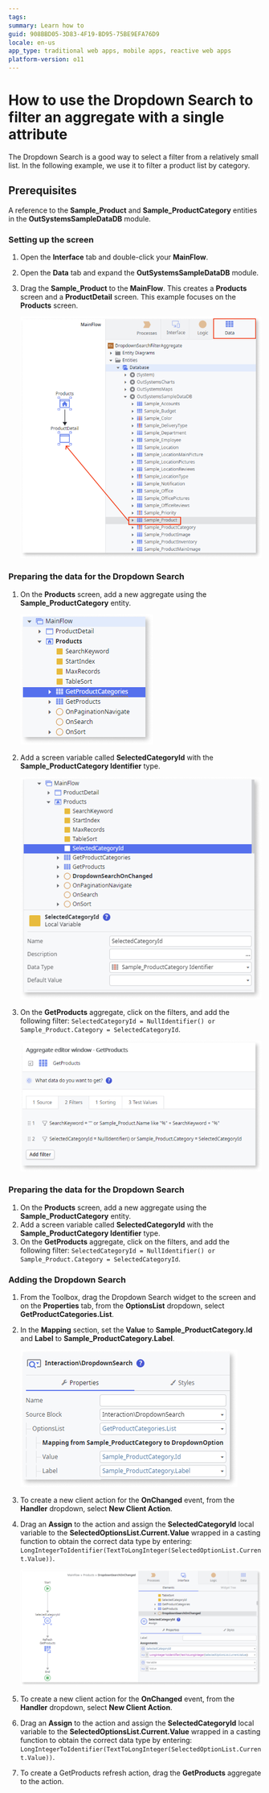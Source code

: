 ```yaml
---
tags:
summary: Learn how to 
guid: 908BBD05-3D83-4F19-BD95-75BE9EFA76D9
locale: en-us
app_type: traditional web apps, mobile apps, reactive web apps
platform-version: o11
---
```


# How to use the Dropdown Search to filter an aggregate with a single attribute

The Dropdown Search is a good way to select a filter from a relatively small list. In the following example, we use it to filter a product list by category.

## Prerequisites

A reference to the **Sample_Product** and **Sample_ProductCategory** entities in the **OutSystemsSampleDataDB** module.

### Setting up the screen

1. Open the **Interface** tab and double-click your **MainFlow**.
1. Open the **Data** tab and expand the **OutSystemsSampleDataDB** module. 
1. Drag the **Sample_Product** to the **MainFlow**. 
    This creates a **Products** screen and a **ProductDetail** screen. This example focuses on the **Products** screen.

    ![Setting up the screen](images/dropdown-sampleproduct-ss.png)

### Preparing the data for the Dropdown Search

1. On the **Products** screen, add a new aggregate using the  **Sample_ProductCategory** entity.

    ![Add new aggregate](images/dropdown-aggregate-ss.png)

1. Add a screen variable called **SelectedCategoryId** with the **Sample_ProductCategory Identifier** type.

    ![Add screen variable](images/dropdown-variable-ss.png)

1. On the **GetProducts** aggregate, click on the filters, and add the following filter: ``SelectedCategoryId = NullIdentifier() or Sample_Product.Category = SelectedCategoryId``.

    ![Add a filter](images/dropdown-filter-ss.png)

### Preparing the data for the Dropdown Search

1. On the **Products** screen, add a new aggregate using the  **Sample_ProductCategory** entity.
1. Add a screen variable called **SelectedCategoryId** with the **Sample_ProductCategory Identifier** type.
1. On the **GetProducts** aggregate, click on the filters, and add the following filter: ``SelectedCategoryId = NullIdentifier() or Sample_Product.Category = SelectedCategoryId``.

### Adding the Dropdown Search

1. From the Toolbox, drag the Dropdown Search widget to the screen and on the **Properties** tab, from the **OptionsList** dropdown, select **GetProductCategories.List**.
1. In the **Mapping** section, set the **Value** to **Sample_ProductCategory.Id** and  **Label** to **Sample_ProductCategory.Label**.

    ![Setting up the screen](images/dropdown-mapping-ss.png)

1. To create a new client action for the **OnChanged** event, from the **Handler** dropdown, select  **New Client Action**.
1. Drag an **Assign** to the action and assign the **SelectedCategoryId** local variable to the **SelectedOptionsList.Current.Value** wrapped in a casting function to obtain the correct data type by entering: ``LongIntegerToIdentifier(TextToLongInteger(SelectedOptionList.Current.Value))``.

    ![Setting up the screen](images/dropdown-refresh-ss.png)

1. To create a new client action for the **OnChanged** event, from the **Handler** dropdown, select  **New Client Action**.
1. Drag an **Assign** to the action and assign the **SelectedCategoryId** local variable to the **SelectedOptionsList.Current.Value** wrapped in a casting function to obtain the correct data type by entering: ``LongIntegerToIdentifier(TextToLongInteger(SelectedOptionList.Current.Value))``.
1. To create a GetProducts refresh action, drag the **GetProducts** aggregate to the action. 

